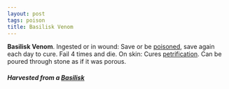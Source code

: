 ```yaml
---
layout: post
tags: poison
title: Basilisk Venom
---
```


<span class="alchemy"> **Basilisk Venom**. Ingested or in wound: Save or be [poisoned](/2020/11/10/extra-rules/#conditions), save again each day to cure. Fail 4 times and die. On skin: Cures [petrification](/2020/11/10/extra-rules/#conditions). Can be poured through stone as if it was porous.</span>

##### Harvested from a [Basilisk](/monsters/basilisk)
